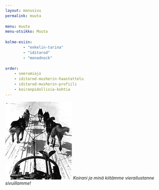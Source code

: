 ```yaml
---
layout: menusivu
permalink: muuta

menu: muuta
menu-otsikko: Muuta

kolme-esiin:
        - "enkelin-tarina"
        - "iditarod"
        - "monadnock"
        
order: 
    - seerumiajo
    - iditarod-musherin-haastattelu
    - iditarod-musherin-profiili
    - koiranpidollisia-kohtia
---
```


![Kiitos](images/kuuhaukun-koiria/oldtouring.jpg)
*Koirani ja minä kiitämme vierailustanne sivuillamme!*

